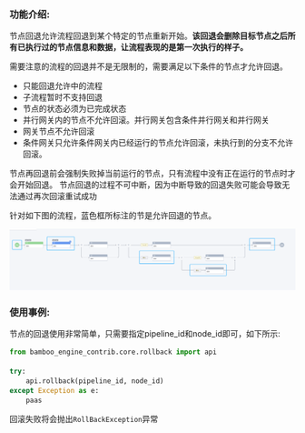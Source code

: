 ### 功能介绍:

节点回退允许流程回退到某个特定的节点重新开始。**该回退会删除目标节点之后所有已执行过的节点信息和数据，让流程表现的是第一次执行的样子。**

需要注意的流程的回退并不是无限制的，需要满足以下条件的节点才允许回退。
- 只能回退允许中的流程
- 子流程暂时不支持回退
- 节点的状态必须为已完成状态
- 并行网关内的节点不允许回滚。并行网关包含条件并行网关和并行网关
- 网关节点不允许回滚
- 条件网关只允许条件网关内已经运行的节点允许回滚，未执行到的分支不允许回滚。

节点再回退前会强制失败掉当前运行的节点，只有流程中没有正在运行的节点时才会开始回退。
节点回退的过程不可中断，因为中断导致的回退失败可能会导致无法通过再次回滚重试成功

针对如下图的流程，蓝色框所标注的节是允许回退的节点。

![rollback.png](images%2Frollback.png)

### 使用事例:

节点的回退使用非常简单，只需要指定pipeline_id和node_id即可，如下所示:
```python
from bamboo_engine_contrib.core.rollback import api

try:
	api.rollback(pipeline_id, node_id)
except Exception as e:
	paas
```

回滚失败将会抛出`RollBackException`异常